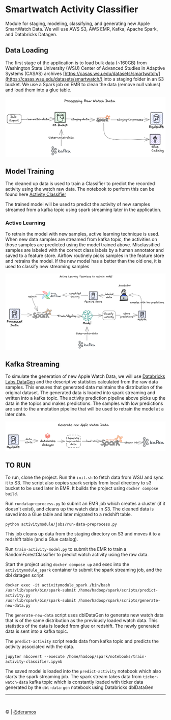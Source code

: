 # Smartwatch Activity Classifier
Module for staging, modeling, classifying, and generating new Apple SmartWatch Data. We will use AWS S3, AWS EMR, 
Kafka, Apache Spark, and Databricks Datagen.

## Data Loading
The first stage of the application is to load bulk data (~160GB) from Washington State University (WSU)
Center of Advanced Studies in Adaptive Systems (CASAS) archives 
 [https://casas.wsu.edu/datasets/smartwatch/](https://casas.wsu.edu/datasets/smartwatch/) into
a staging folder in an S3 bucket. We use a Spark job on EMR to clean the data (remove null values)
and load them into a glue table.

![](images/process-raw-data.png)


## Model Training
The cleaned up data is used to train a Classifier to predict the recorded activity using the watch raw
data. The notebook to perform this can be found here [Activity Classifier](activitymodule/spark/notebooks/Train%20Activity%20Classifier.ipynb)

The trained model will be used to predict the activity of new samples streamed from a kafka topic using spark streaming
later in the application. 

### Active Learning
To retrain the model with new samples, active learning technique is used. When new data samples are streamed from kafka 
topic, the activities on those samples are predicted using the model trained above. Misclassified samples are labeled with 
the correct class labels by a human annotator and saved to a feature store. Airflow routinely picks samples in the feature
store and retrains the model. If the new model has a better than the old one, it is used to classify new streaming samples

![](images/active-learning.png)

## Kafka Streaming
To simulate the generation of new Apple Watch Data, we will use [Databricks Labs DataGen](https://github.com/databrickslabs/dbldatagen)
and the descriptive statistics calculated from the raw data samples. This ensures that generated data maintains the 
distribution of the original dataset. 
The generated data is loaded into spark streaming and written into a kafka topic. The activity prediction pipeline above
picks up the data in the topics and makes predictions. The samples with low predictions are sent to the annotation pipeline 
that will be used to retrain the model at a later date. 

![](images/generate-new-data.png)

## TO RUN
To run, clone the project. Run the `init.sh` to fetch data from WSU and sync it to S3. The script also copies spark scripts 
from local directory to s3 bucket to be used later in EMR. It builds the project using `docker compose build`.

Run `rundatapreprocess.py` to submit an EMR job which creates a cluster (if it doesn't exist), and cleans up the watch 
data in S3. The cleaned data is saved into a Glue table and later migrated to a redshift table.

```
python activitymodule/jobs/run-data-preprocess.py
```
This job cleans up data from the staging directory on S3 and moves it to a redshift table (and a Glue catalog).

Run `train-activity-model.py` to  submit the EMR to train a RandomForestClassifier to predict watch activity using the 
raw data.

Start the project using `docker compose up` and exec into the `activitymodule_spark` container to submit the spark
streaming job, and the dbl datagen script

```
docker exec -it activitymodule_spark /bin/bash
/usr/lib/spark/bin/spark-submit /home/hadoop/spark/scripts/predict-activity.py
/usr/lib/spark/bin/spark-submit /home/hadoop/spark/scripts/generate-new-data.py
```
The `generate-new-data` script uses dblDataGen to generate new watch data that is of the same distribution as the previously
loaded watch data. This statistics of the data is loaded from glue or redshift. The newly generated data is sent into a 
kafka topic. 

The `predict-activity` script reads data from kafka topic and predicts the activity associated with the data.

```commandline
jupyter nbcovert --execute /home/hadoop/spark/notebooks/train-activity-classifier.ipynb
```

The saved model is loaded into the `predict-activity` notebook which also starts the spark streaming job. The spark stream
takes data from `ticker-watch-data` kafka topic which is constantly loaded with ticker data generated by the `dbl-data-gen`
notebook using Databricks dblDataGen

---
<br>

&copy; | [@deramos](https://github.com/deramos)
